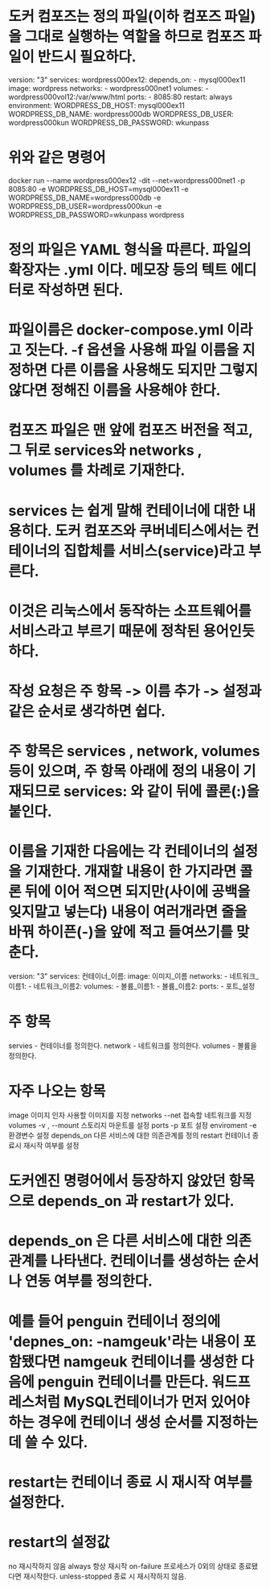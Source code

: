 <!-- 도커 컴포즈 파일을 작성하는 법 -->
# 도커 컴포즈는 정의 파일(이하 컴포즈 파일)을 그대로 실행하는 역할을 하므로 컴포즈 파일이 반드시 필요하다.

version: "3"
services:
  wordpress000ex12:
    depends_on:
      - mysql000ex11
    image: wordpress
    networks:
      - wordpress000net1
    volumes:
      - wordpress000vol12:/var/www/html
    ports:
      - 8085:80
    restart: always
    environment:
      WORDPRESS_DB_HOST: mysql000ex11
      WORDPRESS_DB_NAME: wordpress000db
      WORDPRESS_DB_USER: wordpress000kun
      WORDPRESS_DB_PASSWORD: wkunpass

# 위와 같은 명령어
 docker run --name wordpress000ex12 -dit --net=wordpress000net1 -p 8085:80 -e WORDPRESS_DB_HOST=mysql000ex11 -e WORDPRESS_DB_NAME=wordpress000db -e WORDPRESS_DB_USER=wordpress000kun -e WORDPRESS_DB_PASSWORD=wkunpass wordpress

 <!-- 도커 컴포즈 파일(정의 파일)을 작성하는 방법 -->
 # 정의 파일은 YAML 형식을 따른다. 파일의 확장자는 .yml 이다. 메모장 등의 텍트 에디터로 작성하면 된다.
 # 파일이름은 docker-compose.yml 이라고 짓는다. -f 옵션을 사용해 파일 이름을 지정하면 다른 이름을 사용해도 되지만 그렇지 않다면 정해진 이름을 사용해야 한다.

 <!-- 컴포즈 파일을 작성하는 방법 -->
 # 컴포즈 파일은 맨 앞에 컴포즈 버전을 적고, 그 뒤로 services와 networks , volumes 를 차례로 기재한다.
 # services 는 쉽게 말해 컨테이너에 대한 내용히다. 도커 컴포즈와 쿠버네티스에서는 컨테이너의 집합체를 서비스(service)라고 부른다.

 # 이것은 리눅스에서 동작하는 소프트웨어를 서비스라고 부르기 때문에 정착된 용어인듯 하다.
 # 작성 요청은 주 항목 -> 이름 추가 -> 설정과 같은 순서로 생각하면 쉽다.

 # 주 항목은 services , network, volumes 등이 있으며, 주 항목 아래에 정의 내용이 기재되므로 services: 와 같이 뒤에 콜론(:)을 붙인다.
# 이름을 기재한 다음에는 각 컨테이너의 설정을 기재한다. 개재할 내용이 한 가지라면 콜론 뒤에 이어 적으면 되지만(사이에 공백을 잊지말고 넣는다) 내용이 여러개라면 줄을 바꿔 하이픈(-)을 앞에 적고 들여쓰기를 맞춘다.

version: "3"
services:
  컨테이너_이름:
    image: 이미지_이름
    networks:
      - 네트워크_이름1:
      - 네트워크_이름2:
    volumes:
      - 볼륨_이름1:
      - 볼륨_이름2:
    ports:
      - 포트_설정

<!-- 컴포즈 파일의 항목 -->
# 주 항목
servies     - 컨테이너를 정의한다. 
network     - 네트워크를 정의한다.
volumes     - 볼륨을 정의한다.

# 자주 나오는 항목
image       이미지 인자     사용할 이미지를 지정
networks    --net          접속할 네트워크를 지정
volumes     -v , --mount   스토리지 마운트를 설정
ports       -p             포트 설정
enviroment  -e             환경변수 설정
depends_on                 다른 서비스에 대한 의존관계를 정의
restart                    컨테이너 종료시 재시작 여부를 설정

# 도커엔진 명령어에서 등장하지 않았던 항목으로 depends_on 과 restart가 있다.
# depends_on 은 다른 서비스에 대한 의존관계를 나타낸다. 컨테이너를 생성하는 순서나 연동 여부를 정의한다.
# 예를 들어 penguin 컨테이너 정의에 'depnes_on: -namgeuk'라는 내용이 포함됐다면 namgeuk 컨테이너를 생성한 다음에 penguin 컨테이너를 만든다. 워드프레스처럼 MySQL컨테이너가 먼저 있어야 하는 경우에 컨테이너 생성 순서를 지정하는 데 쓸 수 있다.

# restart는 컨테이너 종료 시 재시작 여부를 설정한다.

# restart의 설정값
no          재시작하지 않음
always      항상 재시작
on-failure  프로세스가 0외의 상태로 종료됐다면 재시작한다.
unless-stopped 종료 시 재시작하지 않음. 


